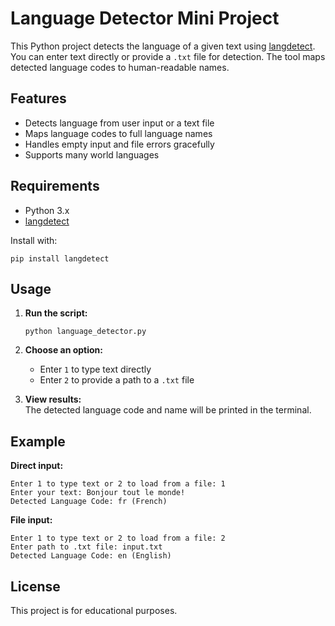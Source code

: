 # Language Detector Mini Project

This Python project detects the language of a given text using [langdetect](https://pypi.org/project/langdetect/).  
You can enter text directly or provide a `.txt` file for detection. The tool maps detected language codes to human-readable names.

## Features

- Detects language from user input or a text file
- Maps language codes to full language names
- Handles empty input and file errors gracefully
- Supports many world languages

## Requirements

- Python 3.x
- [langdetect](https://pypi.org/project/langdetect/)

Install with:
```
pip install langdetect
```

## Usage

1. **Run the script:**
   ```
   python language_detector.py
   ```

2. **Choose an option:**
   - Enter `1` to type text directly
   - Enter `2` to provide a path to a `.txt` file

3. **View results:**  
   The detected language code and name will be printed in the terminal.

## Example

**Direct input:**
```
Enter 1 to type text or 2 to load from a file: 1
Enter your text: Bonjour tout le monde!
Detected Language Code: fr (French)
```

**File input:**
```
Enter 1 to type text or 2 to load from a file: 2
Enter path to .txt file: input.txt
Detected Language Code: en (English)
```

## License

This project is for educational purposes.

